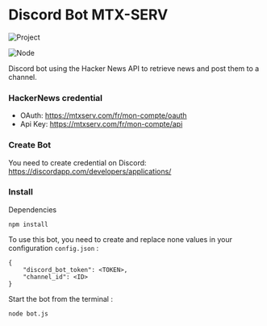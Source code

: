 # Discord Bot MTX-SERV

![Project](https://img.shields.io/badge/Personnal-Project-2F77DF?labelColor=679EEE&style=for-the-badge)

![Node](https://img.shields.io/badge/Node%20Js-339933?style=for-the-badge&logo=Node.js&logoColor=ffffff)

Discord bot using the Hacker News API to retrieve news and post them to a channel.

### HackerNews credential

- OAuth: https://mtxserv.com/fr/mon-compte/oauth
- Api Key: https://mtxserv.com/fr/mon-compte/api

### Create Bot

You need to create credential on Discord: https://discordapp.com/developers/applications/

### Install

Dependencies

```
npm install
```

To use this bot, you need to create and replace none values in your configuration `config.json` :

```
{
    "discord_bot_token": <TOKEN>,
    "channel_id": <ID>
}
```

Start the bot from the terminal :

```
node bot.js
```
